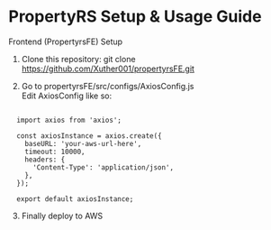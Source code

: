 # PropertyRS Setup & Usage Guide

Frontend (PropertyrsFE) Setup

1. Clone this repository: git clone https://github.com/Xuther001/propertyrsFE.git

2. Go to propertyrsFE/src/configs/AxiosConfig.js<br>
   Edit AxiosConfig like so:
<pre><code>
  import axios from 'axios';

  const axiosInstance = axios.create({
    baseURL: 'your-aws-url-here',
    timeout: 10000,
    headers: {
      'Content-Type': 'application/json',
    },
  });

  export default axiosInstance;
</code></pre>

3. Finally deploy to AWS
   
